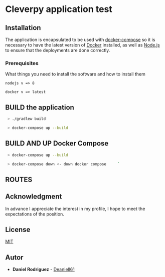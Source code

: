 # Cleverpy application test
## Installation
The application is encapsulated to be used with [docker-compose](https://docs.docker.com/compose/) so it is necessary to have the latest version of [Docker](https://www.docker.com/products/docker-desktop) installed, as well as [Node.js](https://nodejs.org/es/download/) to ensure that the deployments are done correctly.

### Prerequisites

What things you need to install the software and how to install them

```
nodejs v => 8
```
```
docker v => latest
```
## BUILD the application 
```bash
 > ./gradlew build
```
```bash
 > docker-compose up --build
```

## BUILD AND UP Docker Compose 
```bash
 > docker-compose up --build   
```
```bash
 > docker-compose down <- down docker compose     `
```
## ROUTES

## Acknowledgment
In advance I appreciate the interest in my profile, I hope to meet the expectations of the position.

## License
[MIT](https://choosealicense.com/licenses/mit/)

## Autor

* **Daniel Rodriguez** - [Deaniell61](https://github.com/Deaniell61)
  